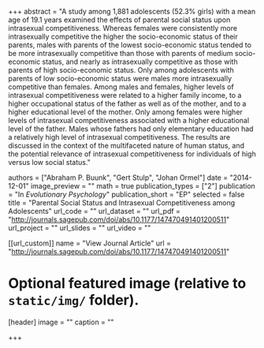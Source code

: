 +++
abstract = "A study among 1,881 adolescents (52.3% girls) with a mean age of 19.1 years examined the effects of parental social status upon intrasexual competitiveness. Whereas females were consistently more intrasexually competitive the higher the socio-economic status of their parents, males with parents of the lowest socio-economic status tended to be more intrasexually competitive than those with parents of medium socio-economic status, and nearly as intrasexually competitive as those with parents of high socio-economic status. Only among adolescents with parents of low socio-economic status were males more intrasexually competitive than females. Among males and females, higher levels of intrasexual competitiveness were related to a higher family income, to a higher occupational status of the father as well as of the mother, and to a higher educational level of the mother. Only among females were higher levels of intrasexual competitiveness associated with a higher educational level of the father. Males whose fathers had only elementary education had a relatively high level of intrasexual competitiveness. The results are discussed in the context of the multifaceted nature of human status, and the potential relevance of intrasexual competitiveness for individuals of high versus low social status."

authors = ["Abraham P. Buunk", "Gert Stulp", "Johan Ormel"]
date = "2014-12-01"
image_preview = ""
math = true
publication_types = ["2"]
publication = "In *Evolutionary Psychology*"
publication_short = "EP"
selected = false
title = "Parental Social Status and Intrasexual Competitiveness among Adolescents"
url_code = ""
url_dataset = ""
url_pdf = "http://journals.sagepub.com/doi/abs/10.1177/147470491401200511"
url_project = ""
url_slides = ""
url_video = ""

[[url_custom]]
name = "View Journal Article"
url = "http://journals.sagepub.com/doi/abs/10.1177/147470491401200511"

# Optional featured image (relative to `static/img/` folder).
[header]
image = ""
caption = ""

+++
